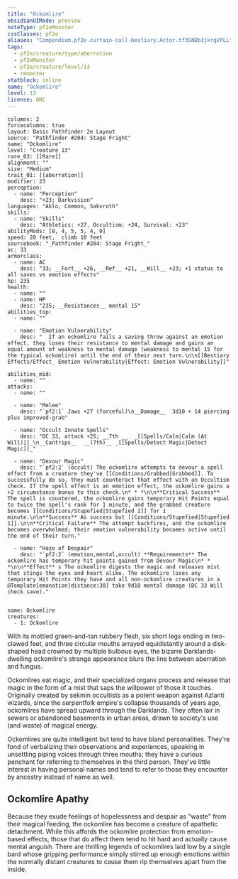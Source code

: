 ```yaml
---
title: "Ockomlire"
obsidianUIMode: preview
noteType: pf2eMonster
cssClasses: pf2e
aliases: "Compendium.pf2e.curtain-call-bestiary.Actor.tf3SNBb3jkrgVPLL" 
tags:
  - pf2e/creature/type/aberration
  - pf2eMonster
  - pf2e/creature/level/13
  - remaster
statblock: inline
name: "Ockomlire"
level: 13
license: ORC
---
```


```statblock
columns: 2
forcecolumns: true
layout: Basic Pathfinder 2e Layout
source: "Pathfinder #204: Stage Fright"
name: "Ockomlire"
level: "Creature 13"
rare_03: [[Rare]]
alignment: ""
size: "Medium"
trait_01: [[aberration]]
modifier: 23
perception:
  - name: "Perception"
    desc: "+23; Darkvision"
languages: "Aklo, Common, Sakvroth"
skills:
  - name: "Skills"
    desc: "Athletics: +27, Occultism: +24, Survival: +23"
abilityMods: [8, 4, 5, 5, 4, 0]
speed: 20 feet,  climb 10 feet
sourcebook: "_Pathfinder #204: Stage Fright_"
ac: 33
armorclass:
  - name: AC
    desc: "33; __Fort__ +26, __Ref__ +21, __Will__ +23; +1 status to all saves vs emotion effects"
hp: 235
health:
  - name: ""
  - name: HP
    desc: "235; __Resistances__ mental 15"
abilities_top:
  - name: ""

  - name: "Emotion Vulnerability"
    desc: "  If an ockomlire fails a saving throw against an emotion effect, they loses their resistance to mental damage and gains an equal amount of weakness to mental damage (weakness to mental 15 for the typical ockomlire) until the end of their next turn.\n\n[[Bestiary Effects/Effect_ Emotion Vulnerability|Effect: Emotion Vulnerability]]"

abilities_mid:
  - name: ""
attacks:
  - name: ""

  - name: "Melee"
    desc: "`pf2:1` Jaws +27 (forceful)\n__Damage__  3d10 + 14 piercing plus improved-grab"

  - name: "Occult Innate Spells"
    desc: "DC 33, attack +25; __7th __  _[[Spells/Calm|Calm (At Will)]]_\n__Cantrips__  __(7th)__ _[[Spells/Detect Magic|Detect Magic]]_"

  - name: "Devour Magic"
    desc: "`pf2:2` (occult) The ockomlire attempts to devour a spell effect from a creature they've [[Conditions/Grabbed|Grabbed]]. To successfully do so, they must counteract that effect with an Occultism check. If the spell effect is an emotion effect, the ockomlire gains a +2 circumstance bonus to this check.\n* * *\n\n**Critical Success** The spell is countered, the ockomlire gains temporary Hit Points equal to twice the spell's rank for 1 minute, and the grabbed creature becomes [[Conditions/Stupefied|Stupefied 2]] for 1 minute.\n\n**Success** As success but [[Conditions/Stupefied|Stupefied 1]].\n\n**Critical Failure** The attempt backfires, and the ockomlire becomes overwhelmed; their emotion vulnerability becomes active until the end of their turn."

  - name: "Haze of Despair"
    desc: "`pf2:2` (emotion,mental,occult) **Requirements** The ockomlire has temporary hit points gained from Devour Magic\n* * *\n\n**Effect** s The ockomlire digests the magic and releases mist that stings the eyes and heart alike. The ockomlire loses any temporary Hit Points they have and all non-ockomlire creatures in a @Template[emanation|distance:30] take 9d10 mental damage (DC 33 Will check save)."
 
```

```encounter-table
name: Ockomlire
creatures:
  - 1: Ockomlire
```



With its mottled green-and-tan rubbery flesh, six short legs ending in two-clawed feet, and three circular mouths arrayed equidistantly around a disk-shaped head crowned by multiple bulbous eyes, the bizarre Darklands-dwelling ockomlire's strange appearance blurs the line between aberration and fungus.

Ockomlires eat magic, and their specialized organs process and release that magic in the form of a mist that saps the willpower of those it touches. Originally created by sekmin occultists as a potent weapon against Azlanti wizards, since the serpentfolk empire's collapse thousands of years ago, ockomlires have spread upward through the Darklands. They often lair in sewers or abandoned basements in urban areas, drawn to society's use (and waste) of magical energy.

Ockomlires are quite intelligent but tend to have bland personalities. They're fond of verbalizing their observations and experiences, speaking in unsettling piping voices through three mouths; they have a curious penchant for referring to themselves in the third person. They've little interest in having personal names and tend to refer to those they encounter by ancestry instead of name as well.

## Ockomlire Apathy

Because they exude feelings of hopelessness and despair as "waste" from their magical feeding, the ockomlire has become a creature of apathetic detachment. While this affords the ockomlire protection from emotion-based effects, those that do affect them tend to hit hard and actually cause mental anguish. There are thrilling legends of ockomlires laid low by a single bard whose gripping performance simply stirred up enough emotions within the normally distant creatures to cause them rip themselves apart from the inside.
